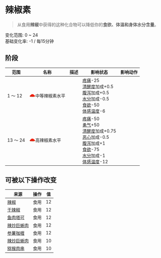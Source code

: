 # 辣椒素  
> 从食用<b>辣椒</b>中获得的这种化合物可以降低你的<b>食欲、体温和身体水分含量</b>。  
  
变化范围: 0 ~ 24  
基础变化率: -1 / 每15分钟  
## 阶段  
范围  |  名称  |  描述  |  影响状态  |  影响动作  
----  |  ----  |  ----  |  ----  |  ----  
1 ～ 12  |  <img decoding="async" src="Sprite/ChiliPowder.png" href="a.md" style="max-width:20px;max-height:20px;">中等辣椒素水平  |    |  [疼痛](Pain.md)-25<br>[清醒度](Wakefulness.md)加成+0.5<br>[腹泻](Diarrhoea.md)加成+0.5<br>[水分](Hydration.md)加成-0.5<br>[食欲](Appetite.md)-50<br>[体感温度](TemperaturePerceived.md)-6  |    
13 ～ 24  |  <img decoding="async" src="Sprite/ChiliPowder.png" href="a.md" style="max-width:20px;max-height:20px;">高辣椒素水平  |    |  [疼痛](Pain.md)-50<br>[勇气](Courage.md)+50<br>[清醒度](Wakefulness.md)加成+0.75<br>[恶心](Nausea.md)加成-0.5<br>[腹泻](Diarrhoea.md)加成+1<br>[食欲](Appetite.md)-75<br>[水分](Hydration.md)加成-1<br>[体感温度](TemperaturePerceived.md)-12  |    
## 可被以下操作改变  
来源  |  操作  |  值  
----  |  ----  |  ----  
[辣椒](Chilies.md)  |  食用  |  12  
[干辣椒](ChiliesDried.md)  |  食用  |  12  
[鱼肉塔可](FishTaco.md)  |  食用  |  12  
[辣炒巨蜥肉](LizardFry.md)  |  食用  |  12  
[参薯咖喱](YamCurry.md)  |  食用  |  12  
[辣炒巨蜥肉](LizardFry.md)  |  食用  |  10  
[猕猴肉串](MacaqueSkewers.md)  |  食用  |  10  
